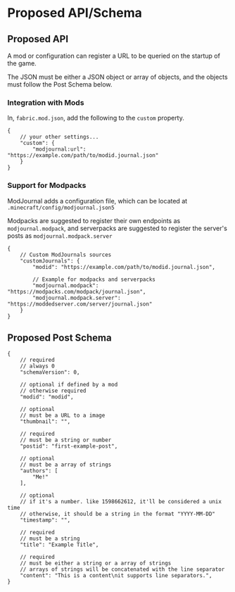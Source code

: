 # Proposed API/Schema

## Proposed API

A mod or configuration can register a URL to be queried on the startup of the game.

The JSON must be either a JSON object or array of objects,
and the objects must follow the Post Schema below.

### Integration with Mods

In, `fabric.mod.json`, add the following to the `custom` property.

```json5
{
    // your other settings...
    "custom": {
        "modjournal:url": "https://example.com/path/to/modid.journal.json"
    }
}
```

### Support for Modpacks

ModJournal adds a configuration file, which can be located at `.minecraft/config/modjournal.json5`

Modpacks are suggested to register their own endpoints as `modjournal.modpack`,
and serverpacks are suggested to register the server's posts as `modjournal.modpack.server` 

```json5
{
	// Custom ModJournals sources
	"customJournals": {
        "modid": "https://example.com/path/to/modid.journal.json",

        // Example for modpacks and serverpacks
        "modjournal.modpack": "https://modpacks.com/modpack/journal.json",
        "modjournal.modpack.server": "https://moddedserver.com/server/journal.json"
    }
}
```

## Proposed Post Schema

```json5
{
    // required
    // always 0
    "schemaVersion": 0,

    // optional if defined by a mod
    // otherwise required
    "modid": "modid",

    // optional
    // must be a URL to a image
    "thumbnail": "",

    // required
    // must be a string or number
    "postid": "first-example-post",

    // optional
    // must be a array of strings
    "authors": [
        "Me!"
    ],

    // optional
    // if it's a number. like 1598662612, it'll be considered a unix time
    // otherwise, it should be a string in the format "YYYY-MM-DD"
    "timestamp": "",

    // required
    // must be a string
    "title": "Example Title",

    // required
    // must be either a string or a array of strings
    // arrays of strings will be concatenated with the line separator
    "content": "This is a content\nit supports line separators.",
}
```
